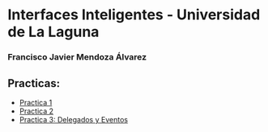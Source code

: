 # Interfaces Inteligentes - Universidad de La Laguna

### Francisco Javier Mendoza Álvarez

## Practicas:
 * [Practica 1](https://github.com/PanchoMen/Interfaces-Inteligentes/tree/master/Practica%201)
 * [Practica 2](https://github.com/PanchoMen/Interfaces-Inteligentes/tree/master/Practica%202)
 * [Practica 3: Delegados y Eventos](https://github.com/PanchoMen/Interfaces-Inteligentes/tree/master/Practica%203)
